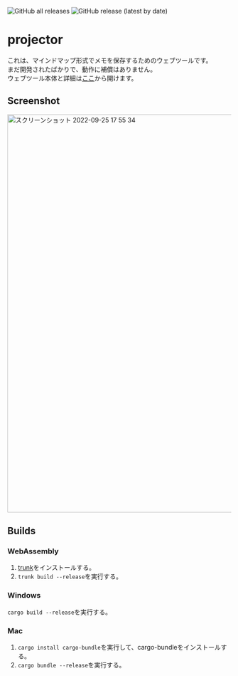 ![GitHub all releases](https://img.shields.io/github/downloads/tasuren/projector/total) ![GitHub release (latest by date)](https://img.shields.io/github/v/release/tasuren/projector)

# projector
これは、マインドマップ形式でメモを保存するためのウェブツールです。  
まだ開発されたばかりで、動作に補償はありません。  
ウェブツール本体と詳細は[ここ](https://projector.tasuren.xyz/information.html)から開けます。

## Screenshot
<img width="894" alt="スクリーンショット 2022-09-25 17 55 34" src="https://user-images.githubusercontent.com/45121209/192135786-50aab79c-6500-416c-b21d-0520a0d63a0c.png">

## Builds
### WebAssembly
1. [trunk](https://trunkrs.dev)をインストールする。
2. `trunk build --release`を実行する。
### Windows
`cargo build --release`を実行する。
### Mac
1. `cargo install cargo-bundle`を実行して、cargo-bundleをインストールする。
2. `cargo bundle --release`を実行する。